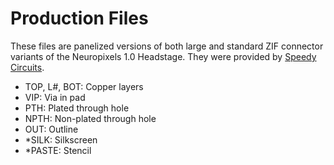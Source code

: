 # Production Files
These files are panelized versions of both large and standard ZIF connector
variants of the Neuropixels 1.0 Headstage. They were provided by [Speedy
Circuits](https://www.speedy-circuits.com.tw/).

- TOP, L#, BOT: Copper layers
- VIP: Via in pad
- PTH: Plated through hole
- NPTH: Non-plated through hole
- OUT: Outline
- \*SILK: Silkscreen
- \*PASTE: Stencil
